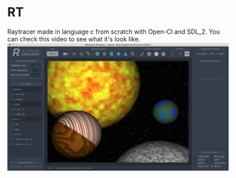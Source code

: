 # RT
Raytracer made in language c from scratch with Open-Cl and SDL_2.
You can check this video to see what it's look like.
![alt text](https://github.com/lgatibel/RT/blob/master/saved_images/Screen%20Shot%202017-05-22%20at%2010.27.46%20AM.png)
